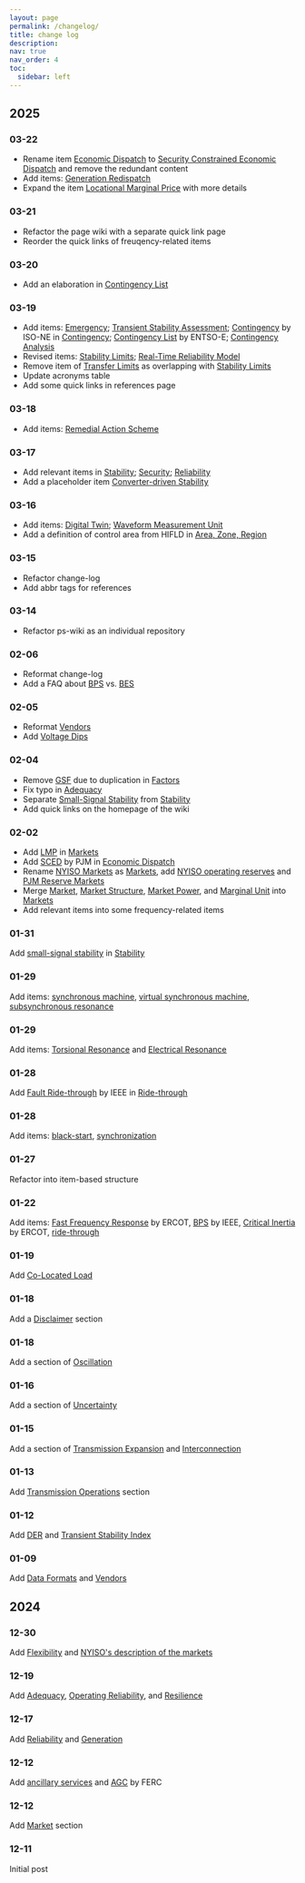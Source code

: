 ```yaml
---
layout: page
permalink: /changelog/
title: change log
description:
nav: true
nav_order: 4
toc:
  sidebar: left
---
```


## 2025

### 03-22

- Rename item <u>Economic Dispatch</u> to [<u>Security Constrained Economic Dispatch</u>](/wiki/security-constrained-economic-dispatch) and remove the redundant content
- Add items: [<u>Generation Redispatch</u>](/wiki/generation-redispatch)
- Expand the item [<u>Locational Marginal Price</u>](/wiki/locational-marginal-price) with more details

### 03-21

- Refactor the page wiki with a separate quick link page
- Reorder the quick links of freuqency-related items

### 03-20

- Add an elaboration in [<u>Contingency List</u>](/wiki/contingency-list)

### 03-19

- Add items: [<u>Emergency</u>](/wiki/emergency); [<u>Transient Stability Assessment</u>](/wiki/transient-stability-assessment); <u>Contingency</u> by ISO-NE in [<u>Contingency</u>](/wiki/contingency); [<u>Contingency List</u>](/wiki/contingency-list) by ENTSO-E; [<u>Contingency Analysis</u>](/wiki/contingency-analysis)
- Revised items: [<u>Stability Limits</u>](/wiki/stability-limits); [<u>Real-Time Reliability Model</u>](/wiki/real-time-reliability-model)
- Remove item of <u>Transfer Limits</u> as overlapping with <u>Stability Limits</u>
- Update acronyms table
- Add some quick links in references page

### 03-18

- Add items: [<u>Remedial Action Scheme</u>](/wiki/remedial-action-scheme)

### 03-17

- Add relevant items in [<u>Stability</u>](/wiki/stability); [<u>Security</u>](/wiki/security); [<u>Reliability</u>](/wiki/reliability)
- Add a placeholder item [<u>Converter-driven Stability</u>](/wiki/converter-driven-stability)

### 03-16

- Add items: [<u>Digital Twin</u>](/wiki/digital-twin); [<u>Waveform Measurement Unit</u>](/wiki/waveform-measurement-unit)
- Add a definition of control area from HIFLD in [<u>Area, Zone, Region</u>](/wiki/area-zone-region)

### 03-15

- Refactor change-log
- Add abbr tags for references

### 03-14

- Refactor ps-wiki as an individual repository

### 02-06

- Reformat change-log
- Add a FAQ about <u>BPS</u> vs. <u>BES</u>

### 02-05

- Reformat <u>Vendors</u>
- Add <u>Voltage Dips</u>

### 02-04

- Remove <u>GSF</u> due to duplication in <u>Factors</u>
- Fix typo in <u>Adequacy</u>
- Separate <u>Small-Signal Stability</u> from <u>Stability</u>
- Add quick links on the homepage of the wiki

### 02-02

- Add <u>LMP</u> in <u>Markets</u>
- Add <u>SCED</u> by PJM in <u>Economic Dispatch</u>
- Rename <u>NYISO Markets</u> as <u>Markets</u>, add <u>NYISO operating reserves</u> and <u>PJM Reserve Markets</u>
- Merge <u>Market</u>, <u>Market Structure</u>, <u>Market Power</u>, and <u>Marginal Unit</u> into <u>Markets</u>
- Add relevant items into some frequency-related items

### 01-31

Add <u>small-signal stability</u> in <u>Stability</u>

### 01-29

Add items: <u>synchronous machine</u>, <u>virtual synchronous machine</u>, <u>subsynchronous resonance</u>

### 01-29

Add items: <u>Torsional Resonance</u> and [<u>Electrical Resonance</u>](/wiki/electrical-resonance)

### 01-28

Add <u>Fault Ride-through</u> by IEEE in [<u>Ride-through</u>](/wiki/ride-through)

### 01-28

Add items: <u>black-start</u>, <u>synchronization</u>

### 01-27

Refactor into item-based structure

### 01-22

Add items: <u>Fast Frequency Response</u> by ERCOT, <u>BPS</u> by IEEE, <u>Critical Inertia</u> by ERCOT, <u>ride-through</u>

### 01-19

Add <u>Co-Located Load</u>

### 01-18

Add a <u>Disclaimer</u> section

### 01-18

Add a section of <u>Oscillation</u>

### 01-16

Add a section of <u>Uncertainty</u>

### 01-15

Add a section of <u>Transmission Expansion</u> and <u>Interconnection</u>

### 01-13

Add <u>Transmission Operations</u> section

### 01-12

Add <u>DER</u> and <u>Transient Stability Index</u>

### 01-09

Add <u>Data Formats</u> and <u>Vendors</u>

## 2024

### 12-30

Add <u>Flexibility</u> and <u>NYISO's description of the markets</u>

### 12-19

Add <u>Adequacy</u>, <u>Operating Reliability</u>, and <u>Resilience</u>

### 12-17

Add <u>Reliability</u> and <u>Generation</u>

### 12-12

Add <u>ancillary services</u> and <u>AGC</u> by FERC

### 12-12

Add <u>Market</u> section

### 12-11

Initial post
